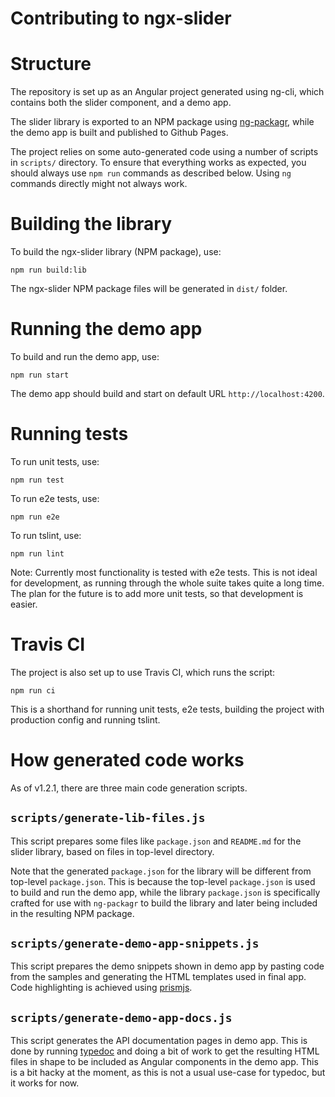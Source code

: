 # Contributing to ngx-slider

# Structure

The repository is set up as an Angular project generated using ng-cli, which contains both the slider component, and a demo app.

The slider library is exported to an NPM package using [ng-packagr](https://github.com/dherges/ng-packagr), while the demo app is built and published to Github Pages.

The project relies on some auto-generated code using a number of scripts in `scripts/` directory. To ensure that everything works as expected, you should always use `npm run` commands as described below. Using `ng` commands directly might not always work.

# Building the library

To build the ngx-slider library (NPM package), use:
```
npm run build:lib
```

The ngx-slider NPM package files will be generated in `dist/` folder.

# Running the demo app

To build and run the demo app, use:
```
npm run start
```

The demo app should build and start on default URL `http://localhost:4200`.

# Running tests

To run unit tests, use:
```
npm run test
```

To run e2e tests, use:
```
npm run e2e
```

To run tslint, use:
```
npm run lint
```

Note: Currently most functionality is tested with e2e tests. This is not ideal for development, as running through the whole suite takes quite a long time. The plan for the future is to add more unit tests, so that development is easier.

# Travis CI

The project is also set up to use Travis CI, which runs the script:
```
npm run ci
```

This is a shorthand for running unit tests, e2e tests, building the project with production config and running tslint.

# How generated code works

As of v1.2.1, there are three main code generation scripts.

## `scripts/generate-lib-files.js`
This script prepares some files like `package.json` and `README.md` for the slider library, based on files in top-level directory.

Note that the generated `package.json` for the library will be different from top-level `package.json`. This is because the top-level `package.json` is used to build and run the demo app, while the library `package.json` is specifically crafted for use with `ng-packagr` to build the library and later being included in the resulting NPM package.

## `scripts/generate-demo-app-snippets.js`

This script prepares the demo snippets shown in demo app by pasting code from the samples and generating the HTML templates used in final app. Code highlighting is achieved using [prismjs](https://prismjs.com/).

## `scripts/generate-demo-app-docs.js`

This script generates the API documentation pages in demo app. This is done by running [typedoc](https://typedoc.org/) and doing a bit of work to get the resulting HTML files in shape to be included as Angular components in the demo app. This is a bit hacky at the moment, as this is not a usual use-case for typedoc, but it works for now.